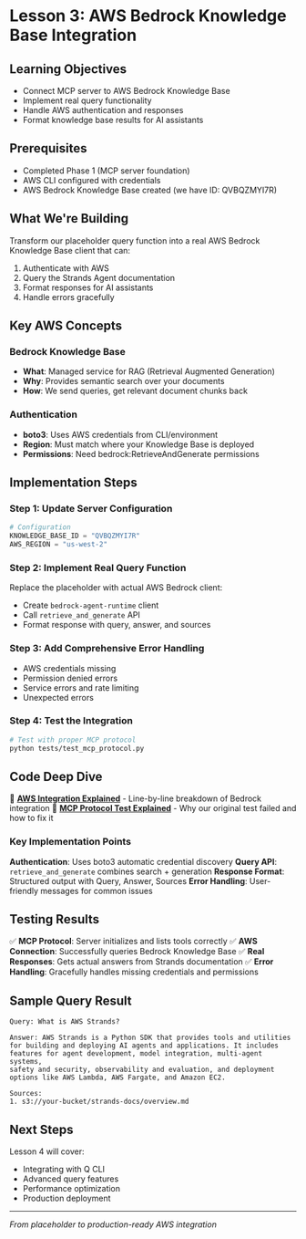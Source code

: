 # Lesson 3: AWS Bedrock Knowledge Base Integration

## Learning Objectives
- Connect MCP server to AWS Bedrock Knowledge Base
- Implement real query functionality
- Handle AWS authentication and responses
- Format knowledge base results for AI assistants

## Prerequisites
- Completed Phase 1 (MCP server foundation)
- AWS CLI configured with credentials
- AWS Bedrock Knowledge Base created (we have ID: QVBQZMYI7R)

## What We're Building
Transform our placeholder query function into a real AWS Bedrock Knowledge Base client that can:
1. Authenticate with AWS
2. Query the Strands Agent documentation
3. Format responses for AI assistants
4. Handle errors gracefully

## Key AWS Concepts

### Bedrock Knowledge Base
- **What**: Managed service for RAG (Retrieval Augmented Generation)
- **Why**: Provides semantic search over your documents
- **How**: We send queries, get relevant document chunks back

### Authentication
- **boto3**: Uses AWS credentials from CLI/environment
- **Region**: Must match where your Knowledge Base is deployed
- **Permissions**: Need bedrock:RetrieveAndGenerate permissions

## Implementation Steps

### Step 1: Update Server Configuration
```python
# Configuration
KNOWLEDGE_BASE_ID = "QVBQZMYI7R"
AWS_REGION = "us-west-2"
```

### Step 2: Implement Real Query Function
Replace the placeholder with actual AWS Bedrock client:
- Create `bedrock-agent-runtime` client
- Call `retrieve_and_generate` API
- Format response with query, answer, and sources

### Step 3: Add Comprehensive Error Handling
- AWS credentials missing
- Permission denied errors
- Service errors and rate limiting
- Unexpected errors

### Step 4: Test the Integration
```bash
# Test with proper MCP protocol
python tests/test_mcp_protocol.py
```

## Code Deep Dive

📖 **[AWS Integration Explained](../explanations/aws-integration-explained.md)** - Line-by-line breakdown of Bedrock integration
📖 **[MCP Protocol Test Explained](../explanations/test_mcp_protocol-explained.md)** - Why our original test failed and how to fix it

### Key Implementation Points

**Authentication**: Uses boto3 automatic credential discovery
**Query API**: `retrieve_and_generate` combines search + generation
**Response Format**: Structured output with Query, Answer, Sources
**Error Handling**: User-friendly messages for common issues

## Testing Results

✅ **MCP Protocol**: Server initializes and lists tools correctly
✅ **AWS Connection**: Successfully queries Bedrock Knowledge Base
✅ **Real Responses**: Gets actual answers from Strands documentation
✅ **Error Handling**: Gracefully handles missing credentials and permissions

## Sample Query Result
```
Query: What is AWS Strands?

Answer: AWS Strands is a Python SDK that provides tools and utilities 
for building and deploying AI agents and applications. It includes 
features for agent development, model integration, multi-agent systems, 
safety and security, observability and evaluation, and deployment 
options like AWS Lambda, AWS Fargate, and Amazon EC2.

Sources:
1. s3://your-bucket/strands-docs/overview.md
```

## Next Steps
Lesson 4 will cover:
- Integrating with Q CLI
- Advanced query features
- Performance optimization
- Production deployment

---
*From placeholder to production-ready AWS integration*
